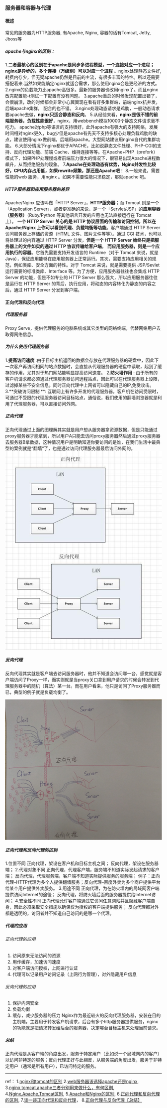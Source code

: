 ### 服务器和容器与代理

#### 概述
常见的服务器为HTTP服务器, 有Apache, Nginx, 容器的话有Tomcat, Jetty, Jboss等

##### apache与nginx的区别：
1.**二者最核心的区别在于apache是同步多进程模型，一个连接对应一个进程；nginx是异步的，多个连接（万级别）可以对应一个进程** 。nginx处理静态文件好,耗费内存少，但无疑apache仍然是目前的主流，有很多丰富的特性。所以还需要搭配着来.当然如果能确定nginx就适合需求，那么使用nginx会是更经济的方式。
2.nginx的负载能力比apache高很多。最新的服务器也改用nginx了。而且nginx改完配置能-t测试一下配置有没有问题。
3.apache重启的时候发现配置出错了，会很崩溃，改的时候都会非常小心翼翼现在看有好多集群站，前端nginx抗并发，后端apache集群， 配合的也不错。
3.nginx处理动态请求是鸡肋，一般动态请求要apache去做，**nginx只适合静态和反向**。
5.从经验来看，**nginx是很不错的前端服务器，负载性能很好**，nginx，用webbench模拟10000个静态文件请求毫不吃力。 apache对php等语言的支持很好，此外apache有强大的支持网络，发展时间相对nginx更久，bug少但是apache有先天不支持多核心处理负载鸡肋的缺点，建议使用nginx做前端，后端用apache。大型网站建议用nginx自代的集群功能。
6.大部分情况下nginx都优于APACHE，比如说静态文件处理、PHP-CGI的支持、反向代理功能、前端 Cache、维持连接等等。在Apache+PHP（prefork）模式下，如果PHP处理慢或者前端压力很大的情况下，很容易出现Apache进程数飙升，从而拒绝服务的现象。
7.**Apache在处理动态有优势，Nginx并发性比较好，CPU内存占用低，如果rewrite频繁，那还是Apache吧**！
8.一般来说，需要性能的web 服务，用nginx 。如果不需要性能只求稳定，那就apache 吧。



##### HTTP服务器和应用服务器的差异
Apache/Nginx 应该叫做「HTTP Server」，**HTTP服务器**；而 Tomcat 则是一个「Application Server」，或者更准确的来说，是一个「Servlet/JSP」的**应用容器（服务器）**（Ruby/Python 等其他语言开发的应用也无法直接运行在 Tomcat 上）。
**一个 HTTP Server 关心的是 HTTP 协议层面的传输和访问控制，所以在 Apache/Nginx 上你可以看到代理、负载均衡等功能**。客户端通过 HTTP Server 访问服务器上存储的资源（HTML 文件、图片文件等等）。通过 CGI 技术，也可以将处理过的内容通过 HTTP Server 分发，**但是一个 HTTP Server 始终只是把服务器上的文件如实的通过 HTTP 协议传输给客户端**。
**而应用服务器，则是一个应用执行的容器**。它首先需要支持开发语言的 Runtime（对于 Tomcat 来说，就是 Java），保证应用能够在应用服务器上正常运行。其次，需要支持应用相关的规范，例如类库、安全方面的特性。对于 Tomcat 来说，就是需要提供 JSP/Sevlet 运行需要的标准类库、Interface 等。为了方便，应用服务器往往也会集成 HTTP Server 的功能，但是不如专业的 HTTP Server 那么强大，所以应用服务器往往是运行在 HTTP Server 的背后，执行应用，将动态的内容转化为静态的内容之后，通过 HTTP Server 分发到客户端。



#### 正向代理和反向代理
##### 代理服务器
Proxy Serve，提供代理服务的电脑系统或其它类型的网络终端，代替网络用户去取得网络信息。



##### 为什么使用代理服务器
1.**提高访问速度** :由于目标主机返回的数据会存放在代理服务器的硬盘中，因此下一次客户再访问相同的站点数据时，会直接从代理服务器的硬盘中读取，起到了缓存的作用，尤其对于热门网站能明显提高访问速度。
2.**防火墙作用** : 由于所有的客户机请求都必须通过代理服务器访问远程站点，因此可以在代理服务器上设限，过滤掉某些不安全信息。同时正向代理中上网者可以隐藏自己的IP,免受攻击。
3.**突破访问限制 **: 互联网上有许多开发的代理服务器，客户机在访问受限时，可通过不受限的代理服务器访问目标站点，通俗说，我们使用的翻墙浏览器就是利用了代理服务器，可以直接访问外网。



##### 正向代理
正向代理通过上面的图理解其实就是用户想从服务器拿资源数据，但是只能通过proxy服务器才能拿到，所以用户A只能去访问proxy服务器然后通过proxy服务器去服务器B拿数据，这种情况用户是明确知道你要访问的是谁，在我们生活中最典型的案例就是“翻墙“了，也是通过访问代理服务器最后访问外网的。
![zhengxiandaili](../images/zhengxiandaili.jpg)
##### 反向代理
反向代理其实就是客户端去访问服务器时，他并不知道会访问哪一台，感觉就是客户端访问了Proxy一样，而实则就是当proxy关口拿到用户请求的时候会转发到代理服务器中的随机（算法）某一台。而在用户看来，他只是访问了Proxy服务器而已，典型的例子就是负载均衡了。


![zhengxiandaili2](../images/zhengxiandaili2.png)

##### 正向代理和反向代理的区别
1.位置不同 
正向代理，架设在客户机和目标主机之间； 
反向代理，架设在服务器端；
2.代理对象不同 
正向代理，代理客户端，服务端不知道实际发起请求的客户端； 
反向代理，代理服务端，客户端不知道实际提供服务的服务端； 
例子：正向代理–HTTP代理为多个人提供翻墙服务；反向代理–百度外卖为多个商户提供平台给某个用户提供外卖服务。
3.用途不同 
正向代理，为在防火墙内的局域网客户端提供访问Internet的途径； 
反向代理，将防火墙后面的服务器提供给Internet访问；
4.安全性不同 
正向代理允许客户端通过它访问任意网站并且隐藏客户端自身，因此必须采取安全措施以确保仅为授权的客户端提供服务； 
反向代理都对外都是透明的，访问者并不知道自己访问的是哪一个代理。

##### 代理的应用
###### 正向代理的应用
1. 访问原来无法访问的资源 
2. 用作缓存，加速访问速度 
3. 对客户端访问授权，上网进行认证 
4. 代理可以记录用户访问记录（上网行为管理），对外隐藏用户信息

###### 反向代理的应用
1. 保护内网安全 
2. 负载均衡 
3. 缓存，减少服务器的压力 
Nginx作为最近较火的反向代理服务器，安装在目的主机端，主要用于转发客户机请求，后台有多个http服务器提供服务，nginx的功能就是把请求转发给后台的服务器，决定哪台目标主机来处理当前请求。

##### 总结
正向代理是从客户端的角度出发，服务于特定用户（比如说一个局域网内的客户）以访问非特定的服务；反向代理正好与此相反，从服务端的角度出发，服务于非特定用户（通常是所有用户），已访问特定的服务。 

---


ref：
1.[nginx和tomcat的区别](http://www.cnblogs.com/flypie/p/5153702.html)   2.[web服务器该选择apache还是nginx](https://blog.csdn.net/sinat_34222970/article/details/54585684),   3.[nginx,tomcat,apache三者分别用来做什么，有何区别](https://www.cnblogs.com/mpp0905/p/9502856.html),   4.[Nginx,Apache,Tomcat区别](https://www.cnblogs.com/suixin84/p/6491579.html),   5.[Apache和Nginx的区别](https://www.cnblogs.com/changning0822/p/7844004.html),   6.[正向代理和反向代理的区别](http://baijiahao.baidu.com/s?id=1600687025749463237&wfr=spider&for=pc),   7.[谈一谈正向代理和反向代理](https://blog.csdn.net/zt15732625878/article/details/78941268)，   8.[正向代理与反向代理【总结】](https://www.cnblogs.com/Anker/p/6056540.html)